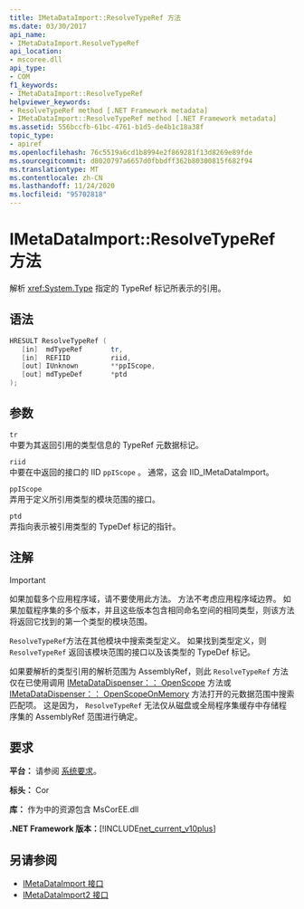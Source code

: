 ```yaml
---
title: IMetaDataImport::ResolveTypeRef 方法
ms.date: 03/30/2017
api_name:
- IMetaDataImport.ResolveTypeRef
api_location:
- mscoree.dll
api_type:
- COM
f1_keywords:
- IMetaDataImport::ResolveTypeRef
helpviewer_keywords:
- ResolveTypeRef method [.NET Framework metadata]
- IMetaDataImport::ResolveTypeRef method [.NET Framework metadata]
ms.assetid: 556bccfb-61bc-4761-b1d5-de4b1c18a38f
topic_type:
- apiref
ms.openlocfilehash: 76c5519a6cd1b8994e2f869281f13d8269e89fde
ms.sourcegitcommit: d8020797a6657d0fbbdff362b80300815f682f94
ms.translationtype: MT
ms.contentlocale: zh-CN
ms.lasthandoff: 11/24/2020
ms.locfileid: "95702818"
---
```

# <a name="imetadataimportresolvetyperef-method"></a>IMetaDataImport::ResolveTypeRef 方法

解析 <xref:System.Type> 指定的 TypeRef 标记所表示的引用。  
  
## <a name="syntax"></a>语法  
  
```cpp  
HRESULT ResolveTypeRef (  
   [in]  mdTypeRef       tr,  
   [in]  REFIID          riid,  
   [out] IUnknown        **ppIScope,  
   [out] mdTypeDef       *ptd  
);  
```  
  
## <a name="parameters"></a>参数  

 `tr`  
 中要为其返回引用的类型信息的 TypeRef 元数据标记。  
  
 `riid`  
 中要在中返回的接口的 IID `ppIScope` 。 通常，这会 IID_IMetaDataImport。  
  
 `ppIScope`  
 弄用于定义所引用类型的模块范围的接口。  
  
 `ptd`  
 弄指向表示被引用类型的 TypeDef 标记的指针。  
  
## <a name="remarks"></a>注解  
  
> [!IMPORTANT]
> 如果加载多个应用程序域，请不要使用此方法。 方法不考虑应用程序域边界。 如果加载程序集的多个版本，并且这些版本包含相同命名空间的相同类型，则该方法将返回它找到的第一个类型的模块范围。  
  
 `ResolveTypeRef`方法在其他模块中搜索类型定义。 如果找到类型定义，则 `ResolveTypeRef` 返回该模块范围的接口以及该类型的 TypeDef 标记。  
  
 如果要解析的类型引用的解析范围为 AssemblyRef，则此 `ResolveTypeRef` 方法仅在已使用调用 [IMetaDataDispenser：： OpenScope](imetadatadispenser-openscope-method.md) 方法或 [IMetaDataDispenser：： OpenScopeOnMemory](imetadatadispenser-openscopeonmemory-method.md) 方法打开的元数据范围中搜索匹配项。 这是因为， `ResolveTypeRef` 无法仅从磁盘或全局程序集缓存中存储程序集的 AssemblyRef 范围进行确定。  
  
## <a name="requirements"></a>要求  

 **平台：** 请参阅 [系统要求](../../get-started/system-requirements.md)。  
  
 **标头：** Cor  
  
 **库：** 作为中的资源包含 MsCorEE.dll  
  
 **.NET Framework 版本：**[!INCLUDE[net_current_v10plus](../../../../includes/net-current-v10plus-md.md)]  
  
## <a name="see-also"></a>另请参阅

- [IMetaDataImport 接口](imetadataimport-interface.md)
- [IMetaDataImport2 接口](imetadataimport2-interface.md)
